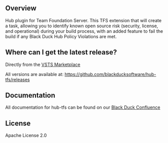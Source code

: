 ## Overview 

Hub plugin for Team Foundation Server. This TFS extension that will create a task, allowing you to identify known open source risk (security, license, and operational) during your build process, with an added feature to fail the build if any Black Duck Hub Policy Violations are met.

## Where can I get the latest release?

Directly from the [VSTS Marketplace](https://marketplace.visualstudio.com/items?itemName=black-duck-software.hub-tfs)

All versions are available at: https://github.com/blackducksoftware/hub-tfs/releases 

## Documentation

All documentation for hub-tfs can be found on our [Black Duck Confluence](https://blackducksoftware.atlassian.net/wiki/spaces/INTDOCS/pages/48108884/Hub+Team+Foundation+Server+Plugin)

## License

Apache License 2.0

